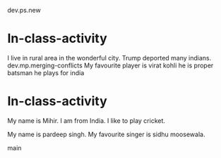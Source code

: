 dev.ps.new
# In-class-activity

I live in rural area in the wonderful city.
Trump deported many indians.
dev.mp.merging-conflicts
My favourite player is virat kohli
he is proper batsman
he plays for india
# In-class-activity

My name is Mihir.
I am from India.
I like to play cricket.

My name is pardeep singh.
My favourite singer is sidhu moosewala.

main
